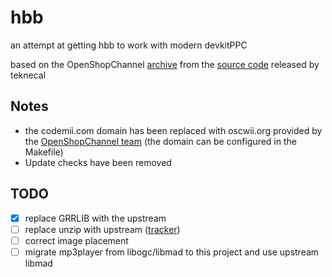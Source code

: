 # hbb
an attempt at getting hbb to work with modern devkitPPC

based on the OpenShopChannel [archive](https://github.com/OpenShopChannel/HomebrewBrowser)
from the [source code](https://www.codemii.com/2020/01/02/homebrew-browser-source/#comments) released by teknecal

## Notes
- the codemii.com domain has been replaced with oscwii.org provided by the [OpenShopChannel team](https://github.com/OpenShopChannel/) (the domain can be configured in the Makefile)
- Update checks have been removed 

## TODO
- [x] replace GRRLIB with the upstream
- [ ] replace unzip with upstream ([tracker](https://github.com/devkitPro/pacman-packages/issues/215))
- [ ] correct image placement
- [ ] migrate mp3player from libogc/libmad to this project and use upstream libmad